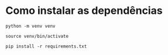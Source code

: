 # Como instalar as dependências

```
python -m venv venv

source venv/bin/activate

pip install -r requirements.txt
```